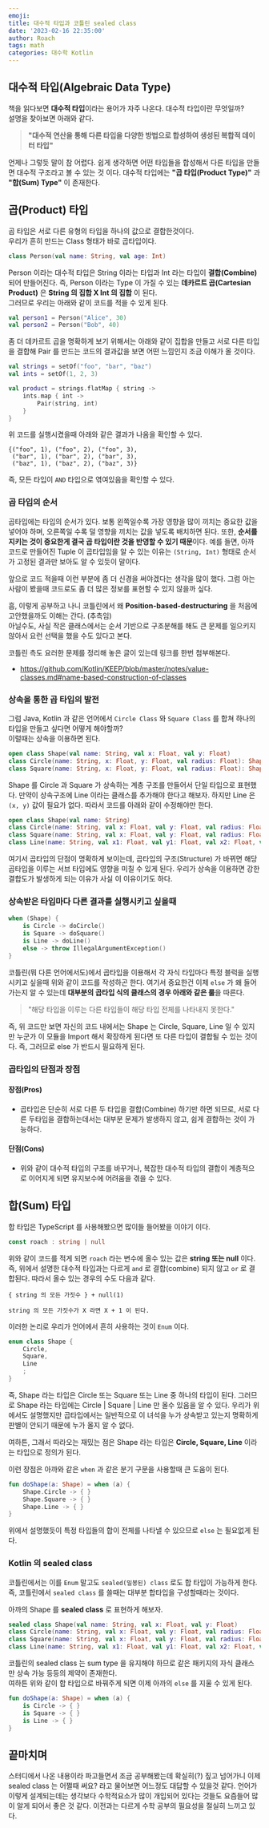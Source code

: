 ```yaml
---
emoji:
title: 대수적 타입과 코틀린 sealed class
date: '2023-02-16 22:35:00'
author: Roach
tags: math
categories: 대수학 Kotlin
---
```

## 대수적 타입(Algebraic Data Type)

책을 읽다보면 **대수적 타입**이라는 용어가 자주 나온다. 대수적 타입이란 무엇일까?  
설명을 찾아보면 아래와 같다. 

> **"대수적 연산을 통해 다른 타입을 다양한 방법으로 합성하여 생성된 복합적 데이터 타입"**

언제나 그렇듯 말이 참 어렵다. 쉽게 생각하면 어떤 타입들을 합성해서 다른 타입을 만들면 대수적 구조라고 볼 수 있는 것 이다. 
대수적 타입에는 **"곱 타입(Product Type)"** 과 **"합(Sum) Type"** 이 존재한다.  

## 곱(Product) 타입

곱 타입은 서로 다른 유형의 타입을 하나의 값으로 결합한것이다.   
우리가 흔히 만드는 Class 형태가 바로 곱타입이다.

```kotlin
class Person(val name: String, val age: Int)
```

Person 이라는 대수적 타입은 String 이라는 타입과 Int 라는 타입이 **결합(Combine)** 되어 만들어진다. 
즉, Person 이라는 Type 이 가질 수 있는 **데카르트 곱(Cartesian Product)** 은 **String 의 집합 X Int 의 집합** 이 된다.  
그러므로 우리는 아래와 같이 코드를 적을 수 있게 된다.

```kotlin
val person1 = Person("Alice", 30)
val person2 = Person("Bob", 40)
```

좀 더 데카르트 곱을 명확하게 보기 위해서는 아래와 같이 집합을 만들고 서로 다른 타입을 결합해 Pair 를 만드는 코드의 
결과값을 보면 어떤 느낌인지 조금 이해가 올 것이다.

```kotlin
val strings = setOf("foo", "bar", "baz")
val ints = setOf(1, 2, 3)

val product = strings.flatMap { string ->
    ints.map { int ->
        Pair(string, int)
    }
}
```

위 코드를 실행시켰을때 아래와 같은 결과가 나옴을 확인할 수 있다.

```
{("foo", 1), ("foo", 2), ("foo", 3),
 ("bar", 1), ("bar", 2), ("bar", 3),
 ("baz", 1), ("baz", 2), ("baz", 3)}
```

즉, 모든 타입이 `AND` 타입으로 엮여있음을 확인할 수 있다.

### 곱 타입의 순서

곱타입에는 타입의 순서가 있다. 보통 왼쪽일수록 가장 영향을 많이 끼치는 중요한 값을 넣어야 하며, 오른쪽일 수록 덜 영향을 끼치는 값을 넣도록 배치하면 된다. 
또한, **순서를 지키는 것이 중요한게 결국 곱 타입이란 것을 반영할 수 있기 때문**이다. 예를 들면, 아까 코드로 만들어진 Tuple 이 곱타입임을 알 수 있는 이유는
`(String, Int)` 형태로 순서가 고정된 결과만 보아도 알 수 있듯이 말이다.

앞으로 코드 적을때 이런 부분에 좀 더 신경을 써야겠다는 생각을 많이 했다. 그럼 아는 사람이 봤을때 코드로도 좀 더 많은 정보를 표현할 수 있지 않을까 싶다. 

흠, 이렇게 공부하고 나니 코틀린에서 왜 **Position-based-destructuring** 을 처음에 고안했을까도 이해는 간다.  (추측임)  
아닐수도, 사실 작은 클래스에서는 순서 기반으로 구조분해를 해도 큰 문제를 일으키지 않아서 요런 선택을 했을 수도 있다고 본다.

코틀린 측도 요러한 문제를 정리해 놓은 글이 있는데 링크를 한번 첨부해본다. 
- https://github.com/Kotlin/KEEP/blob/master/notes/value-classes.md#name-based-construction-of-classes

### 상속을 통한 곱 타입의 발전

그럼 Java, Kotlin 과 같은 언어에서 `Circle Class` 와 `Square Class` 를 합쳐 하나의 타입을 만들고 싶다면 어떻게 해야할까?  
이럴때는 상속을 이용하면 된다.

```kotlin
open class Shape(val name: String, val x: Float, val y: Float) 
class Circle(name: String, x: Float, y: Float, val radius: Float): Shape(name, x, y)
class Square(name: String, x: Float, y: Float, val radius: Float): Shape(name, x, y)
```

Shape 를 Circle 과 Square 가 상속하는 계층 구조를 만들어서 단일 타입으로 표현했다. 만약이 상속구조에 
Line 이라는 클래스를 추가해야 한다고 해보자. 하지만 Line 은 `(x, y)` 값이 필요가 없다. 
따라서 코드를 아래와 같이 수정해야만 한다. 

```kotlin
open class Shape(val name: String) 
class Circle(name: String, val x: Float, val y: Float, val radius: Float): Shape(name)
class Square(name: String, val x: Float, val y: Float, val radius: Float): Shape(name)
class Line(name: String, val x1: Float, val y1: Float, val x2: Float, val y2: Float): Shape(name)
```

여기서 곱타입의 단점이 명확하게 보이는데, 곱타입의 구조(Structure) 가 바뀌면 해당 곱타입을 이루는 서브 타입에도 영향을 미칠 수 있게 된다. 
우리가 상속을 이용하면 강한 결합도가 발생하게 되는 이유가 사실 이 이유이기도 하다.

### 상속받은 타입마다 다른 결과를 실행시키고 싶을때

```kotlin
when (Shape) {
    is Circle -> doCircle()
    is Square -> doSquare()
    is Line -> doLine()
    else -> throw IllegalArgumentException()
}
```

코틀린(뭐 다른 언어에서도)에서 곱타입을 이용해서 각 자식 타입마다 특정 블럭을 실행시키고 싶을때 위와 같이 코드를 작성하곤 한다. 
여기서 중요한건 이제 `else` 가 왜 들어가는지 알 수 있는데 **대부분의 곱타입 식의 클래스의 경우 아래와 같은 룰**을 따른다. 

> "해당 타입을 이루는 다른 타입들이 해당 타입 전체를 나타내지 못한다." 

즉, 위 코드만 보면 자신의 코드 내에서는 Shape 는 Circle, Square, Line 일 수 있지만 누군가 이 모듈을 Import 해서 확장하게 된다면 
또 다른 타입이 결합될 수 있는 것이다. 즉, 그러므로 else 가 반드시 필요하게 된다.

### 곱타입의 단점과 장점

#### 장점(Pros)

- 곱타입은 단순히 서로 다른 두 타입을 결합(Combine) 하기만 하면 되므로, 서로 다른 두타입을 결합하는데서는 대부분 문제가 발생하지 않고,
쉽게 결합하는 것이 가능하다.

#### 단점(Cons)

- 위와 같이 대수적 타입의 구조를 바꾸거나, 복잡한 대수적 타입의 결합이 계층적으로 이어지게 되면 유지보수에 어려움을 겪을 수 있다.

## 합(Sum) 타입

합 타입은 TypeScript 를 사용해봤으면 많이들 들어봤을 이야기 이다.

```typescript
const roach : string | null
```

위와 같이 코드를 적게 되면 `roach` 라는 변수에 올수 있는 값은 **string 또는 null** 이다. 즉, 위에서 설명한 
대수적 타입과는 다르게 `and` 로 결합(combine) 되지 않고 `or` 로 결합된다. 따라서 올수 있는 경우의 수도 다음과 같다.

```
{ string 의 모든 가짓수 } + null(1)

string 의 모든 가짓수가 X 라면 X + 1 이 된다.
```

이러한 논리로 우리가 언어에서 흔히 사용하는 것이 `Enum` 이다.

```kotlin
enum class Shape {
    Circle,
    Square,
    Line
    ;
}
```

즉, Shape 라는 타입은 Circle 또는 Square 또는 Line 중 하나의 타입이 된다. 
그러므로 Shape 라는 타입에는 Circle | Square | Line 만 올수 있음을 알 수 있다. 우리가 위에서도 설명했지만 곱타입에서는 일반적으로 이 녀석을 누가 상속받고 있는지 명확하게 판별이 안되기 때문에 누가 올지 알 수 없다. 

여하튼, 그래서 따라오는 재밌는 점은 Shape 라는 타입은 **Circle, Square, Line** 이라는 타입으로 정의가 된다.

이런 장점은 아까와 같은 `when` 과 같은 분기 구문을 사용할때 큰 도움이 된다.

```kotlin
fun doShape(a: Shape) = when (a) {
    Shape.Circle -> { }
    Shape.Square -> { }
    Shape.Line -> { }
}
```

위에서 설명했듯이 특정 타입들의 합이 전체를 나타낼 수 있으므로 `else` 는 필요없게 된다.

### Kotlin 의 sealed class

코틀린에서는 이를 `Enum` 말고도 `sealed(밀봉된) class` 로도 합 타입이 가능하게 한다.  
즉, 코틀린에서 `sealed class` 를 쓸때는 대부분 합타입을 구성할때라는 것이다.

아까의 Shape 를 **sealed class** 로 표현하게 해보자.

```kotlin
sealed class Shape(val name: String, val x: Float, val y: Float) 
class Circle(name: String, val x: Float, val y: Float, val radius: Float): Shape(name)
class Square(name: String, val x: Float, val y: Float, val radius: Float): Shape(name)
class Line(name: String, val x1: Float, val y1: Float, val x2: Float, val y2: Float): Shape(name)
```

코틀린의 sealed class 는 sum type 을 유지해야 하므로 같은 패키지의 자식 클래스만 상속 가능 등등의 제약이 존재한다.  
여하튼 위와 같이 합 타입으로 바꿔주게 되면 이제 아까의 `else` 를 지울 수 있게 된다.

```kotlin
fun doShape(a: Shape) = when (a) {
    is Circle -> { }
    is Square -> { }
    is Line -> { }
}
```

## 끝마치며

스터디에서 나온 내용이라 파고들면서 조금 공부해봤는데 확실히(?) 짚고 넘어가니 이제 sealed class 는 어쩔때 써요? 
라고 물어보면 어느정도 대답할 수 있을것 같다. 언어가 이렇게 설계되는데는 생각보다 수학적요소가 많이 개입되어 있다는 것들도 요즘들어 많이 알게 되어서 
좋은 것 같다. 이전과는 다르게 수학 공부의 필요성을 절실히 느끼고 있다.


